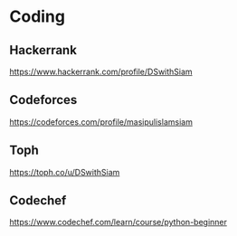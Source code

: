 # Coding
## Hackerrank
https://www.hackerrank.com/profile/DSwithSiam
## Codeforces
https://codeforces.com/profile/masipulislamsiam
## Toph
https://toph.co/u/DSwithSiam
## Codechef
https://www.codechef.com/learn/course/python-beginner

>>>>>>>
